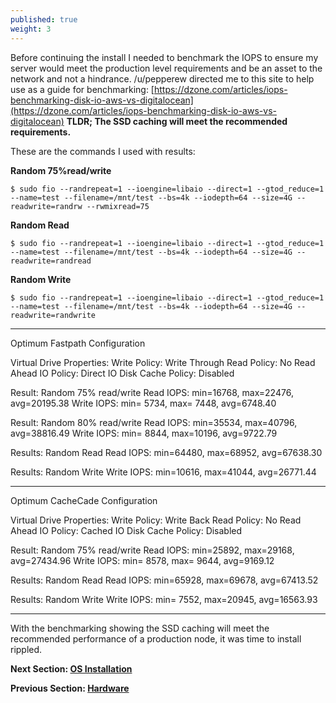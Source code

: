 ```yaml
---
published: true
weight: 3
---
```

Before continuing the install I needed to benchmark the IOPS to ensure my server would meet the production level requirements and be an asset to the network and not a hindrance.  /u/pepperew directed me to this site to help use as a guide for benchmarking: [https://dzone.com/articles/iops-benchmarking-disk-io-aws-vs-digitalocean](https://dzone.com/articles/iops-benchmarking-disk-io-aws-vs-digitalocean)
**TLDR; The SSD caching will meet the recommended requirements.**

These are the commands I used with results:

**Random 75%read/write**

	$ sudo fio --randrepeat=1 --ioengine=libaio --direct=1 --gtod_reduce=1 --name=test --filename=/mnt/test --bs=4k --iodepth=64 --size=4G --readwrite=randrw --rwmixread=75

**Random Read**

	$ sudo fio --randrepeat=1 --ioengine=libaio --direct=1 --gtod_reduce=1 --name=test --filename=/mnt/test --bs=4k --iodepth=64 --size=4G --readwrite=randread

**Random Write**

	$ sudo fio --randrepeat=1 --ioengine=libaio --direct=1 --gtod_reduce=1 --name=test --filename=/mnt/test --bs=4k --iodepth=64 --size=4G --readwrite=randwrite

---------------------------------------

Optimum Fastpath Configuration

Virtual Drive Properties: 
Write Policy: Write Through
Read Policy: No Read Ahead
IO Policy: Direct IO
Disk Cache Policy: Disabled

Result: Random 75% read/write
Read IOPS: min=16768, max=22476, avg=20195.38
Write IOPS: min= 5734, max= 7448, avg=6748.40

Result: Random 80% read/write
Read IOPS: min=35534, max=40796, avg=38816.49
Write IOPS: min= 8844, max=10196, avg=9722.79

Results: Random Read
Read IOPS: min=64480, max=68952, avg=67638.30

Results: Random Write
Write IOPS: min=10616, max=41044, avg=26771.44

------------------------------------------------

Optimum CacheCade Configuration

Virtual Drive Properties: 
Write Policy: Write Back
Read Policy: No Read Ahead
IO Policy: Cached IO
Disk Cache Policy: Disabled

Result: Random 75% read/write
Read IOPS: min=25892, max=29168, avg=27434.96
Write IOPS: min= 8578, max= 9644, avg=9169.12

Results: Random Read
Read IOPS: min=65928, max=69678, avg=67413.52

Results: Random Write
Write IOPS: min= 7552, max=20945, avg=16563.93

--------------------------------



With the benchmarking showing the SSD caching will meet the recommended performance of a production node, it was time to install rippled.



**Next Section: [OS Installation](https://subreddit.github.io/Os-Installation-Building-A-Rippled-Server/)**

**Previous Section: [Hardware](https://subreddit.github.io/Hardware-Building-A-Rippled-Server/)**
